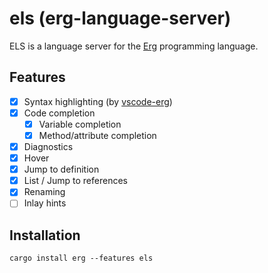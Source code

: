 # els (erg-language-server)

ELS is a language server for the [Erg](https://github.com/erg-lang/erg) programming language.

## Features

- [x] Syntax highlighting (by [vscode-erg](https://github.com/erg-lang/vscode-erg))
- [x] Code completion
  - [x] Variable completion
  - [x] Method/attribute completion
- [x] Diagnostics
- [x] Hover
- [x] Jump to definition
- [x] List / Jump to references
- [x] Renaming
- [ ] Inlay hints

## Installation

```console
cargo install erg --features els
```
